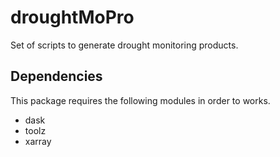 # droughtMoPro
Set of scripts to generate drought monitoring products.

## Dependencies
This package requires the following modules in order to works.
* dask
* toolz
* xarray

